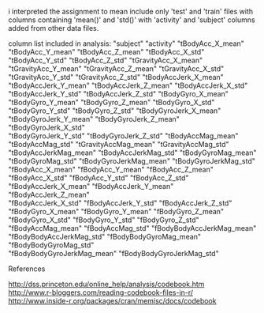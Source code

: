  
 i interpreted the assignment to mean include only 'test' and 'train' files with columns containing
 'mean()' and 'std()' with 'activity' and 'subject' columns added from other data files.
 
 column list included in analysis:
 "subject"
 "activity"
 "tBodyAcc_X_mean"
 "tBodyAcc_Y_mean"
 "tBodyAcc_Z_mean"
 "tBodyAcc_X_std"
 "tBodyAcc_Y_std"
 "tBodyAcc_Z_std"
 "tGravityAcc_X_mean"       
 "tGravityAcc_Y_mean"
 "tGravityAcc_Z_mean"
 "tGravityAcc_X_std"        
 "tGravityAcc_Y_std"
 "tGravityAcc_Z_std"
 "tBodyAccJerk_X_mean"      
 "tBodyAccJerk_Y_mean"
 "tBodyAccJerk_Z_mean"
 "tBodyAccJerk_X_std"       
 "tBodyAccJerk_Y_std"
 "tBodyAccJerk_Z_std"
 "tBodyGyro_X_mean"         
 "tBodyGyro_Y_mean"
 "tBodyGyro_Z_mean"
 "tBodyGyro_X_std"          
 "tBodyGyro_Y_std"
 "tBodyGyro_Z_std"
 "tBodyGyroJerk_X_mean"     
 "tBodyGyroJerk_Y_mean"
 "tBodyGyroJerk_Z_mean"
 "tBodyGyroJerk_X_std"      
 "tBodyGyroJerk_Y_std"
 "tBodyGyroJerk_Z_std"
 "tBodyAccMag_mean"         
 "tBodyAccMag_std"
 "tGravityAccMag_mean"
 "tGravityAccMag_std"       
 "tBodyAccJerkMag_mean"
 "tBodyAccJerkMag_std"
 "tBodyGyroMag_mean"        
 "tBodyGyroMag_std"
 "tBodyGyroJerkMag_mean"
 "tBodyGyroJerkMag_std"     
 "fBodyAcc_X_mean"
 "fBodyAcc_Y_mean"
 "fBodyAcc_Z_mean"          
 "fBodyAcc_X_std"
 "fBodyAcc_Y_std"
 "fBodyAcc_Z_std"           
 "fBodyAccJerk_X_mean"
 "fBodyAccJerk_Y_mean"
 "fBodyAccJerk_Z_mean"      
 "fBodyAccJerk_X_std"
 "fBodyAccJerk_Y_std"
 "fBodyAccJerk_Z_std"       
 "fBodyGyro_X_mean"
 "fBodyGyro_Y_mean"
 "fBodyGyro_Z_mean"         
 "fBodyGyro_X_std"
 "fBodyGyro_Y_std"
 "fBodyGyro_Z_std"          
 "fBodyAccMag_mean"
 "fBodyAccMag_std"
 "fBodyBodyAccJerkMag_mean" 
 "fBodyBodyAccJerkMag_std"
 "fBodyBodyGyroMag_mean"
 "fBodyBodyGyroMag_std"     
 "fBodyBodyGyroJerkMag_mean"
 "fBodyBodyGyroJerkMag_std"







References

  http://dss.princeton.edu/online_help/analysis/codebook.htm<br>
  http://www.r-bloggers.com/reading-codebook-files-in-r/<br>
  http://www.inside-r.org/packages/cran/memisc/docs/codebook
  
  
